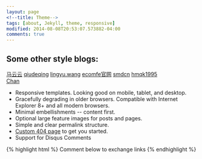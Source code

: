 ```yaml
---
layout: page
<!--title: Theme-->
tags: [about, Jekyll, theme, responsive]
modified: 2014-08-08T20:53:07.573882-04:00
comments: true
---
```



## Some other style blogs:


<a markdown="0" href="http://markyun.github.io/" class="btn">马云云</a>
<a markdown="0" href="http://qiudeqing.com/article.html" class="btn">qiudeqing</a>
<a markdown="0" href="http://lingyu.wang/#/category/JS技术" class="btn">lingyu.wang</a>
<a markdown="0" href="http://ecomfe.github.io/" class="btn">ecomfe官网</a>
<a markdown="0" href="http://blog.smdcn.net/" class="btn">smdcn</a>
<a markdown="0" href="http://hmqk1995.github.io/" class="btn">hmqk1995</a><br />
<a markdown="0"><a href="jincan39.github.io" class="btn btn-info">Chan</a>


* Responsive templates. Looking good on mobile, tablet, and desktop.
* Gracefully degrading in older browsers. Compatible with Internet Explorer 8+ and all modern browsers.
* Minimal embellishments -- content first.
* Optional large feature images for posts and pages.
* Simple and clear permalink structure.
* [Custom 404 page](http://mmistakes.github.io/minimal-mistakes/404.html) to get you started.
* Support for Disqus Comments

{% highlight html %}
Comment below to exchange links
{% endhighlight %}

<!--<a markdown="0" href="{{ site.url }}/theme-setup" class="btn">Install Minimal Mistakes Theme</a>
-->

<!--## Buttons-->

<!--黑<div markdown="0"><a href="#" class="btn">Primary Button</a></div>-->
<!--绿<div markdown="0"><a href="#" class="btn btn-success">Success Button</a></div>-->
<!--黄<div markdown="0"><a href="#" class="btn btn-warning">Warning Button</a></div>-->
<!--红<div markdown="0"><a href="#" class="btn btn-danger">Danger Button</a></div>-->
<!--蓝<div markdown="0"><a href="#" class="btn btn-info">Info Button</a></div>-->
